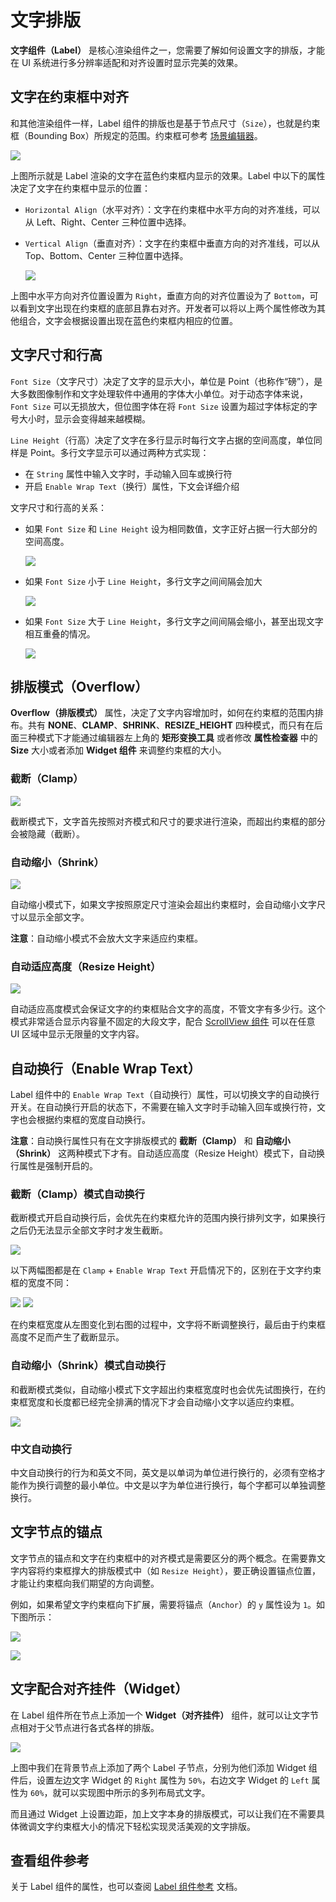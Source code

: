# 文字排版

**文字组件（Label）** 是核心渲染组件之一，您需要了解如何设置文字的排版，才能在 UI 系统进行多分辨率适配和对齐设置时显示完美的效果。

## 文字在约束框中对齐

和其他渲染组件一样，Label 组件的排版也是基于节点尺寸（`Size`），也就是约束框（Bounding Box）所规定的范围。约束框可参考 [场景编辑器](../getting-started/basics/editor-panels/scene.md#%E8%8A%82%E7%82%B9%E7%9A%84%E7%BA%A6%E6%9D%9F%E6%A1%86)。

![](label-layout/label_in_boundingbox.png)

上图所示就是 Label 渲染的文字在蓝色约束框内显示的效果。Label 中以下的属性决定了文字在约束框中显示的位置：

- `Horizontal Align`（水平对齐）：文字在约束框中水平方向的对齐准线，可以从 Left、Right、Center 三种位置中选择。
- `Vertical Align`（垂直对齐）：文字在约束框中垂直方向的对齐准线，可以从 Top、Bottom、Center 三种位置中选择。

  ![](label-layout/horizontal-vertical-align.png)

上图中水平方向对齐位置设置为 `Right`，垂直方向的对齐位置设为了 `Bottom`，可以看到文字出现在约束框的底部且靠右对齐。开发者可以将以上两个属性修改为其他组合，文字会根据设置出现在蓝色约束框内相应的位置。

## 文字尺寸和行高

`Font Size`（文字尺寸）决定了文字的显示大小，单位是 Point（也称作“磅”），是大多数图像制作和文字处理软件中通用的字体大小单位。对于动态字体来说，`Font Size` 可以无损放大，但位图字体在将 `Font Size` 设置为超过字体标定的字号大小时，显示会变得越来越模糊。

`Line Height`（行高）决定了文字在多行显示时每行文字占据的空间高度，单位同样是 Point。多行文字显示可以通过两种方式实现：

- 在 `String` 属性中输入文字时，手动输入回车或换行符
- 开启 `Enable Wrap Text`（换行）属性，下文会详细介绍

文字尺寸和行高的关系：

- 如果 `Font Size` 和 `Line Height` 设为相同数值，文字正好占据一行大部分的空间高度。

  ![](label-layout/font_equal_line_height.png)

- 如果 `Font Size` 小于 `Line Height`，多行文字之间间隔会加大

  ![](label-layout/font_smaller.png)

- 如果 `Font Size` 大于 `Line Height`，多行文字之间间隔会缩小，甚至出现文字相互重叠的情况。

  ![](label-layout/font_bigger.png)

## 排版模式（Overflow）

**Overflow（排版模式）** 属性，决定了文字内容增加时，如何在约束框的范围内排布。共有 **NONE**、**CLAMP**、**SHRINK**、**RESIZE_HEIGHT** 四种模式，而只有在后面三种模式下才能通过编辑器左上角的 **矩形变换工具** 或者修改 **属性检查器** 中的 **Size** 大小或者添加 **Widget 组件** 来调整约束框的大小。

### 截断（Clamp）

![](label-layout/clamp.png)

截断模式下，文字首先按照对齐模式和尺寸的要求进行渲染，而超出约束框的部分会被隐藏（截断）。

### 自动缩小（Shrink）

![](label-layout/shrink.png)

自动缩小模式下，如果文字按照原定尺寸渲染会超出约束框时，会自动缩小文字尺寸以显示全部文字。

**注意**：自动缩小模式不会放大文字来适应约束框。

### 自动适应高度（Resize Height）

![](label-layout/resize-height.png)

自动适应高度模式会保证文字的约束框贴合文字的高度，不管文字有多少行。这个模式非常适合显示内容量不固定的大段文字，配合 [ScrollView 组件](../components/scrollview.md) 可以在任意 UI 区域中显示无限量的文字内容。

## 自动换行（Enable Wrap Text）

Label 组件中的 `Enable Wrap Text`（自动换行）属性，可以切换文字的自动换行开关。在自动换行开启的状态下，不需要在输入文字时手动输入回车或换行符，文字也会根据约束框的宽度自动换行。

**注意**：自动换行属性只有在文字排版模式的 **截断（Clamp）** 和 **自动缩小（Shrink）** 这两种模式下才有。自动适应高度（Resize Height）模式下，自动换行属性是强制开启的。

### 截断（Clamp）模式自动换行

截断模式开启自动换行后，会优先在约束框允许的范围内换行排列文字，如果换行之后仍无法显示全部文字时才发生截断。

![](label-layout/clamp_wrap.png)

以下两幅图都是在 `Clamp` + `Enable Wrap Text` 开启情况下的，区别在于文字约束框的宽度不同：

![](label-layout/clamp_wrap1.png)   ![](label-layout/clamp_wrap2.png)

在约束框宽度从左图变化到右图的过程中，文字将不断调整换行，最后由于约束框高度不足而产生了截断显示。

### 自动缩小（Shrink）模式自动换行

和截断模式类似，自动缩小模式下文字超出约束框宽度时也会优先试图换行，在约束框宽度和长度都已经完全排满的情况下才会自动缩小文字以适应约束框。

![](label-layout/shrink_wrap.png)

### 中文自动换行

中文自动换行的行为和英文不同，英文是以单词为单位进行换行的，必须有空格才能作为换行调整的最小单位。中文是以字为单位进行换行，每个字都可以单独调整换行。

## 文字节点的锚点 

文字节点的锚点和文字在约束框中的对齐模式是需要区分的两个概念。在需要靠文字内容将约束框撑大的排版模式中（如 `Resize Height`），要正确设置锚点位置，才能让约束框向我们期望的方向调整。

例如，如果希望文字约束框向下扩展，需要将锚点（`Anchor`）的 `y` 属性设为 `1`。如下图所示：

![](label-layout/anchor1.png)

![](label-layout/anchor2.png)

## 文字配合对齐挂件（Widget）

在 Label 组件所在节点上添加一个 **Widget（对齐挂件）** 组件，就可以让文字节点相对于父节点进行各式各样的排版。

![](label-layout/widget.png)

上图中我们在背景节点上添加了两个 Label 子节点，分别为他们添加 Widget 组件后，设置左边文字 Widget 的 `Right` 属性为 `50%`，右边文字 Widget 的 `Left` 属性为 `60%`，就可以实现图中所示的多列布局式文字。

而且通过 Widget 上设置边距，加上文字本身的排版模式，可以让我们在不需要具体微调文字约束框大小的情况下轻松实现灵活美观的文字排版。

## 查看组件参考

关于 Label 组件的属性，也可以查阅 [Label 组件参考](../components/label.md) 文档。
